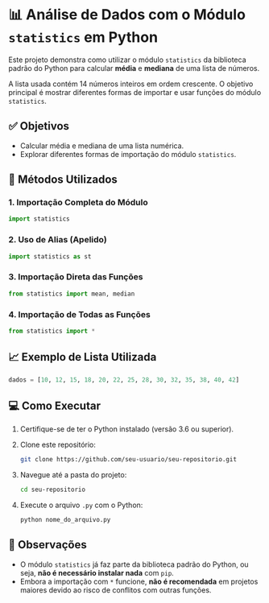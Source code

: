 # 📊 Análise de Dados com o Módulo `statistics` em Python

Este projeto demonstra como utilizar o módulo `statistics` da biblioteca padrão do Python para calcular **média** e **mediana** de uma lista de números.

A lista usada contém 14 números inteiros em ordem crescente. O objetivo principal é mostrar diferentes formas de importar e usar funções do módulo `statistics`.

## ✅ Objetivos

* Calcular média e mediana de uma lista numérica.
* Explorar diferentes formas de importação do módulo `statistics`.

## 🧪 Métodos Utilizados

### 1. Importação Completa do Módulo

```python
import statistics
```

### 2. Uso de Alias (Apelido)

```python
import statistics as st
```

### 3. Importação Direta das Funções

```python
from statistics import mean, median
```

### 4. Importação de Todas as Funções

```python
from statistics import *
```

## 📈 Exemplo de Lista Utilizada

```python
dados = [10, 12, 15, 18, 20, 22, 25, 28, 30, 32, 35, 38, 40, 42]
```

## 💻 Como Executar

1. Certifique-se de ter o Python instalado (versão 3.6 ou superior).
2. Clone este repositório:

   ```bash
   git clone https://github.com/seu-usuario/seu-repositorio.git
   ```
3. Navegue até a pasta do projeto:

   ```bash
   cd seu-repositorio
   ```
4. Execute o arquivo `.py` com o Python:

   ```bash
   python nome_do_arquivo.py
   ```

## 📌 Observações

* O módulo `statistics` já faz parte da biblioteca padrão do Python, ou seja, **não é necessário instalar nada** com `pip`.
* Embora a importação com `*` funcione, **não é recomendada** em projetos maiores devido ao risco de conflitos com outras funções.

